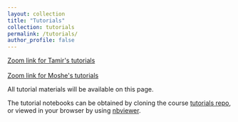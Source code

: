 ```yaml
---
layout: collection
title: "Tutorials"
collection: tutorials
permalink: /tutorials/
author_profile: false
---
```

[Zoom link for Tamir's tutorials](https://technion.zoom.us/j/93807655419) <br>   
[Zoom link for Moshe's tutorials](https://technion.zoom.us/j/3881992654)


All tutorial materials will be available on this page.

The tutorial notebooks can be obtained by cloning the course [tutorials
repo](https://github.com/vistalab-technion/cs236781-tutorials), or viewed in
your browser by using
[nbviewer](https://nbviewer.jupyter.org/github/vistalab-technion/cs236781-tutorials/tree/master/).
